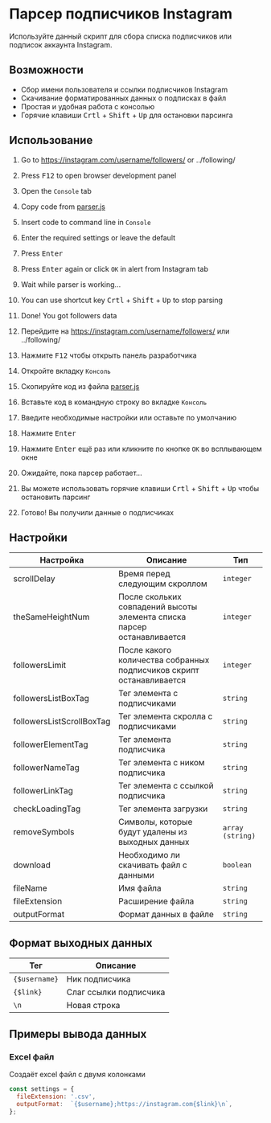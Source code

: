 # Парсер подписчиков Instagram

Используйте данный скрипт для сбора списка подписчиков или подписок аккаунта Instagram.

## Возможности

- Сбор имени пользователя и ссылки подписчиков Instagram
- Скачивание форматированных данных о подписках в файл
- Простая и удобная работа с консолью
- Горячие клавиши <kbd>Crtl</kbd> + <kbd>Shift</kbd> + <kbd>Up</kbd> для остановки парсинга

## Использование

1. Go to https://instagram.com/username/followers/ or ../following/
2. Press <kbd>F12</kbd> to open browser development panel
3. Open the `Console` tab
4. Copy code from [parser.js](parser.js)
5. Insert code to command line in `Console`
6. Enter the required settings or leave the default
7. Press <kbd>Enter</kbd>
8. Press <kbd>Enter</kbd> again or click `OK` in alert from Instagram tab
9. Wait while parser is working...
10. You can use shortcut key <kbd>Crtl</kbd> + <kbd>Shift</kbd> + <kbd>Up</kbd> to stop parsing
11. Done! You got followers data

1. Перейдите на https://instagram.com/username/followers/ или ../following/
2. Нажмите <kbd>F12</kbd> чтобы открыть панель разработчика
3. Откройте вкладку `Консоль`
4. Скопируйте код из файла [parser.js](parser.js)
5. Вставьте код в командную строку во вкладке `Консоль`
6. Введите необходимые настройки или оставьте по умолчанию
7. Нажмите <kbd>Enter</kbd>
8. Нажмите <kbd>Enter</kbd> ещё раз или кликните по кнопке `OK` во всплывающем окне
9. Ожидайте, пока парсер работает...
10. Вы можете использовать горячие клавиши <kbd>Crtl</kbd> + <kbd>Shift</kbd> + <kbd>Up</kbd> чтобы остановить парсинг
11. Готово! Вы получили данные о подписчиках

## Настройки

| Настройка | Описание | Тип |
| --- | --- | --- |
| scrollDelay | Время перед следующим скроллом | `integer` |
| theSameHeightNum | После скольких совпадений высоты элемента списка парсер останавливается | `integer` |
| followersLimit | После какого количества собранных подписчиков скрипт останавливается | `integer` |
| followersListBoxTag | Тег элемента с подписчиками | `string` |
| followersListScrollBoxTag | Тег элемента скролла с подписчиками | `string` |
| followerElementTag | Тег элемента подписчика | `string` |
| followerNameTag | Тег элемента с ником подписчика | `string` |
| followerLinkTag | Тег элемента с ссылкой подписчика | `string` |
| checkLoadingTag | Тег элемента загрузки | `string` |
| removeSymbols | Символы, которые будут удалены из выходных данных | `array (string)` |
| download | Необходимо ли скачивать файл с данными | `boolean` |
| fileName | Имя файла | `string` |
| fileExtension | Расширение файла | `string` |
| outputFormat | Формат данных в файле | `string` |

## Формат выходных данных

| Тег | Описание |
| --- | --- |
| `{$username}` | Ник подписчика |
| `{$link}` | Слаг ссылки подписчика |
| `\n` | Новая строка |

## Примеры вывода данных

### Excel файл

Создаёт excel файл с двумя колонками

```javascript
const settings = {
  fileExtension: '.csv',
  outputFormat:  `{$username};https://instagram.com{$link}\n`,
};
```
